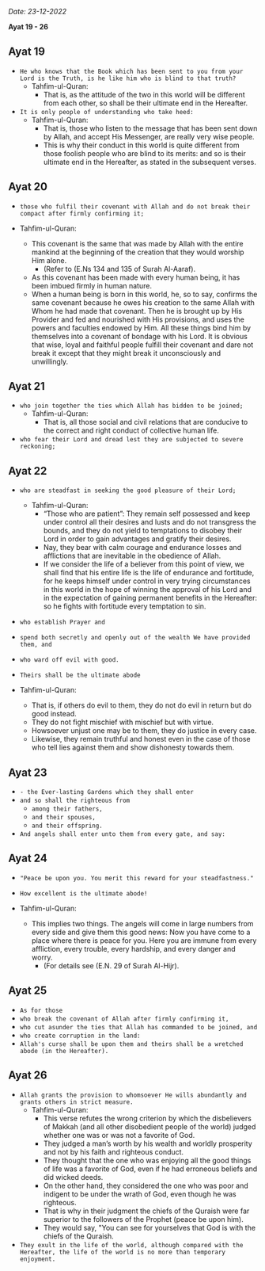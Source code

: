 *Date: 23-12-2022*

**Ayat 19 - 26**

## Ayat 19

- `He who knows that the Book which has been sent to you from your Lord is the Truth, is he like him who is blind to that truth?`
  - Tahfim-ul-Quran:
    - That is, as the attitude of the two in this world will be different from each other, so shall be their ultimate end in the Hereafter.
- `It is only people of understanding who take heed:`
  - Tahfim-ul-Quran:
    - That is, those who listen to the message that has been sent down by Allah, and accept His Messenger, are really very wise people.
    - This is why their conduct in this world is quite different from those foolish people who are blind to its merits: and so is their ultimate end in the Hereafter, as stated in the subsequent verses.

## Ayat 20

- `those who fulfil their covenant with Allah and do not break their compact after firmly confirming it;`

- Tahfim-ul-Quran:
  - This covenant is the same that was made by Allah with the entire mankind at the beginning of the creation that they would worship Him alone.
    - (Refer to (E.Ns 134 and 135 of Surah Al-Aaraf).
  - As this covenant has been made with every human being, it has been imbued firmly in human nature.
  - When a human being is born in this world, he, so to say, confirms the same covenant because he owes his creation to the same Allah with Whom he had made that covenant. Then he is brought up by His Provider and fed and nourished with His provisions, and uses the powers and faculties endowed by Him. All these things bind him by themselves into a covenant of bondage with his Lord. It is obvious that wise, loyal and faithful people fulfill their covenant and dare not break it except that they might break it unconsciously and unwillingly.

## Ayat 21

- `who join together the ties which Allah has bidden to be joined;`
  - Tahfim-ul-Quran:
    - That is, all those social and civil relations that are conducive to the correct and right conduct of collective human life.
- `who fear their Lord and dread lest they are subjected to severe reckoning;`


## Ayat 22

- `who are steadfast in seeking the good pleasure of their Lord;`
  - Tahfim-ul-Quran:
    - “Those who are patient”: They remain self possessed and keep under control all their desires and lusts and do not transgress the bounds, and they do not yield to temptations to disobey their Lord in order to gain advantages and gratify their desires.
    - Nay, they bear with calm courage and endurance losses and afflictions that are inevitable in the obedience of Allah.
    - If we consider the life of a believer from this point of view, we shall find that his entire life is the life of endurance and fortitude, for he keeps himself under control in very trying circumstances in this world in the hope of winning the approval of his Lord and in the expectation of gaining permanent benefits in the Hereafter: so he fights with fortitude every temptation to sin.
- `who establish Prayer and`
- `spend both secretly and openly out of the wealth We have provided them, and`
- `who ward off evil with good.`
- `Theirs shall be the ultimate abode`

- Tahfim-ul-Quran:
  - That is, if others do evil to them, they do not do evil in return but do good instead.
  - They do not fight mischief with mischief but with virtue.
  - Howsoever unjust one may be to them, they do justice in every case.
  - Likewise, they remain truthful and honest even in the case of those who tell lies against them and show dishonesty towards them.

## Ayat 23

- `- the Ever-lasting Gardens which they shall enter`
- `and so shall the righteous from`
  - `among their fathers,`
  - `and their spouses,`
  - `and their offspring.`
- `And angels shall enter unto them from every gate, and say:`

## Ayat 24

- `"Peace be upon you. You merit this reward for your steadfastness."`
- `How excellent is the ultimate abode!`

- Tahfim-ul-Quran:
  - This implies two things. The angels will come in large numbers from every side and give them this good news: Now you have come to a place where there is peace for you. Here you are immune from every affliction, every trouble, every hardship, and every danger and worry. 
    - (For details see (E.N. 29 of Surah Al-Hijr).

## Ayat 25

- `As for those`
- `who break the covenant of Allah after firmly confirming it,`
- `who cut asunder the ties that Allah has commanded to be joined, and`
- `who create corruption in the land:`
- `Allah's curse shall be upon them and theirs shall be a wretched abode (in the Hereafter).`

## Ayat 26

- `Allah grants the provision to whomsoever He wills abundantly and grants others in strict measure.`
  - Tahfim-ul-Quran:
    - This verse refutes the wrong criterion by which the disbelievers of Makkah (and all other disobedient people of the world) judged whether one was or was not a favorite of God.
    - They judged a man’s worth by his wealth and worldly prosperity and not by his faith and righteous conduct.
    - They thought that the one who was enjoying all the good things of life was a favorite of God, even if he had erroneous beliefs and did wicked deeds.
    - On the other hand, they considered the one who was poor and indigent to be under the wrath of God, even though he was righteous.
    - That is why in their judgment the chiefs of the Quraish were far superior to the followers of the Prophet (peace be upon him).
    - They would say, "You can see for yourselves that God is with the chiefs of the Quraish.
- `They exult in the life of the world, although compared with the Hereafter, the life of the world is no more than temporary enjoyment.`